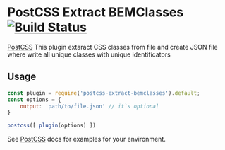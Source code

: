 # PostCSS Extract BEMClasses [![Build Status][ci-img]][ci]

[PostCSS] This plugin extaract CSS classes from file and create JSON file where write all unique classes with unique identificators

[PostCSS]: https://github.com/postcss/postcss
[ci-img]:  https://travis-ci.org/Silvestr-b/postcss-extract-bemclasses.svg
[ci]:      https://travis-ci.org/Silvestr-b/postcss-extract-bemclasses


## Usage

```js
const plugin = require('postcss-extract-bemclasses').default;
const options = {
	output: 'path/to/file.json' // it`s optional
}

postcss([ plugin(options) ])
```

See [PostCSS] docs for examples for your environment.
